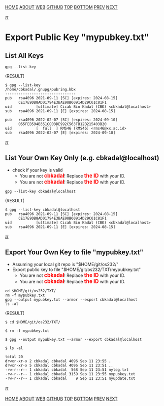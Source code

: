---
---
[HOME](index.md)
[ABOUT](README.md)
[WEB](https://osp4diss.vlsm.org/)
[GITHUB](https://github.com/os2xx/osp4diss/)
[TOP](#)
[BOTTOM](#endofpage)
[PREV](W02-06.md)
[NEXT](AOS#idx02)

[&#x213C;](#endofpage)<br id="idx00">
# Export Public Key "mypubkey.txt"

## List All Keys

```
gpg --list-key

```

(RESULT)
```
$ gpg --list-key
/home/cbkadal/.gnupg/pubring.kbx
--------------------------------
pub   rsa4096 2021-09-11 [SC] [expires: 2024-08-15]
      CE17E9DB8AD01794E3BAE98B60914D29C01C81F1
uid           [ultimate] Cicak Bin Kadal (CBK) <cbkadal@localhost>
sub   rsa4096 2021-09-11 [E] [expires: 2024-08-15]

pub   rsa4096 2022-02-07 [SC] [expires: 2024-09-10]
      055FEB594B351CC03DE992C563FB12B215403B20
uid           [  full  ] RMS46 (RMS46) <rms46@xx.ac.id>
sub   rsa4096 2022-02-07 [E] [expires: 2024-09-10]

```

[&#x213C;](#)<br id="idx01">
## List Your Own Key Only (e.g. cbkadal@localhost)

* check if your key is valid
  * You are not <span style="color:red; font-weight:bold; font-size:larger;">cbkadal</span>!
    Replace <span style="color:red; font-weight:bold; font-size:larger;">the ID</span>
    with your ID.
  * You are not <span style="color:red; font-weight:bold; font-size:larger;">cbkadal</span>!
    Replace <span style="color:red; font-weight:bold; font-size:larger;">the ID</span>
    with your ID.

```
gpg --list-key cbkadal@localhost

```

(RESULT)
```
$ gpg --list-key cbkadal@localhost
pub   rsa4096 2021-09-11 [SC] [expires: 2024-08-15]
      CE17E9DB8AD01794E3BAE98B60914D29C01C81F1
uid           [ultimate] Cicak Bin Kadal (CBK) <cbkadal@localhost>
sub   rsa4096 2021-09-11 [E] [expires: 2024-08-15]

```

[&#x213C;](#)<br id="idx02">
## Export Your Own Key to file "mypubkey.txt"

* Assuming your local git repo is "$HOME/git/os232/"
* Export public key to file "$HOME/git/os232/TXT/mypubkey.txt"
  * You are not <span style="color:red; font-weight:bold; font-size:larger;">cbkadal</span>!
    Replace <span style="color:red; font-weight:bold; font-size:larger;">the ID</span>
    with your ID.
  * You are not <span style="color:red; font-weight:bold; font-size:larger;">cbkadal</span>!
    Replace <span style="color:red; font-weight:bold; font-size:larger;">the ID</span>
    with your ID.

```
cd $HOME/git/os232/TXT/
rm -f mypubkey.txt
gpg --output mypubkey.txt --armor --export cbkadal@localhost
ls -al

```

(RESULT)
```
$ cd $HOME/git/os232/TXT/

$ rm -f mypubkey.txt

$ gpg --output mypubkey.txt --armor --export cbkadal@localhost

$ ls -al

total 20
drwxr-xr-x 2 cbkadal cbkadal 4096 Sep 11 23:55 .
drwxr-xr-x 5 cbkadal cbkadal 4096 Sep 11 23:51 ..
-rw-r--r-- 1 cbkadal cbkadal  568 Sep 11 23:51 mylog.txt
-rw-r--r-- 1 cbkadal cbkadal 3159 Sep 11 23:55 mypubkey.txt
-rw-r--r-- 1 cbkadal cbkadal    9 Sep 11 23:51 myupdate.txt

```

[&#x213C;](#)<br id="endofpage"><br>
[HOME](index.md)
[ABOUT](README.md)
[WEB](https://osp4diss.vlsm.org/)
[GITHUB](https://github.com/os2xx/osp4diss)
[TOP](#)
[BOTTOM](#endofpage)
[PREV](W02-06.md)
[NEXT](AOS#idx02)
<br>

